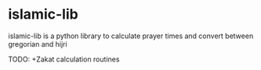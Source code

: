 islamic-lib
===========

islamic-lib is a python library to calculate prayer times and convert between gregorian and hijri

TODO: +Zakat calculation routines
